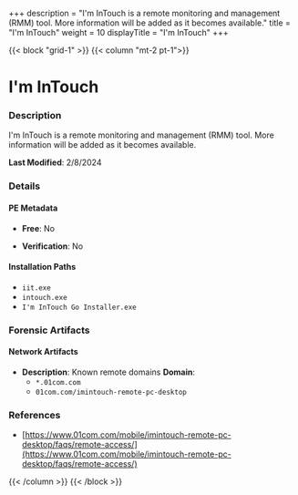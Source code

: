 +++
description = "I'm InTouch is a remote monitoring and management (RMM) tool. More information will be added as it becomes available."
title = "I'm InTouch"
weight = 10
displayTitle = "I'm InTouch"
+++


{{< block "grid-1" >}}
{{< column "mt-2 pt-1">}}

# I'm InTouch


### Description

I'm InTouch is a remote monitoring and management (RMM) tool. More information will be added as it becomes available.



**Last Modified**: 2/8/2024

### Details


#### PE Metadata


- **Free**: No

- **Verification**: No




#### Installation Paths
- `iit.exe`
- `intouch.exe`
- `I'm InTouch Go Installer.exe`

### Forensic Artifacts




#### Network Artifacts

- **Description**: Known remote domains
  **Domain**:
    - `*.01com.com`
    - `01com.com/imintouch-remote-pc-desktop`





### References
- [https://www.01com.com/mobile/imintouch-remote-pc-desktop/faqs/remote-access/](https://www.01com.com/mobile/imintouch-remote-pc-desktop/faqs/remote-access/)



{{< /column >}}
{{< /block >}}
